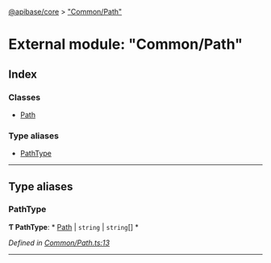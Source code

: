 [@apibase/core](../README.md) > ["Common/Path"](../modules/_common_path_.md)

# External module: "Common/Path"

## Index

### Classes

* [Path](../classes/_common_path_.path.md)

### Type aliases

* [PathType](_common_path_.md#pathtype)

---

## Type aliases

<a id="pathtype"></a>

###  PathType

**Ƭ PathType**: * [Path](../classes/_common_path_.path.md) &#124; `string` &#124; `string`[]
*

*Defined in [Common/Path.ts:13](https://github.com/chapterjason/APIBase/blob/f39c9da/packages/core/src/Common/Path.ts#L13)*

___

